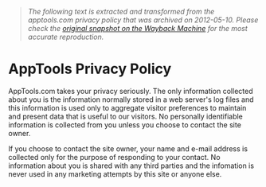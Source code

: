> *The following text is extracted and transformed from the apptools.com privacy policy that was archived on 2012-05-10. Please check the [original snapshot on the Wayback Machine](https://web.archive.org/web/20120510081412id_/http%3A//www.apptools.com/privacy.php) for the most accurate reproduction.*

# AppTools Privacy Policy

AppTools.com takes your privacy seriously. The only information collected about you is the information normally stored in a web server's log files and this information is used only to aggregate visitor preferences to maintain and present data that is useful to our visitors. No personally identifiable information is collected from you unless you choose to contact the site owner.

If you choose to contact the site owner, your name and e-mail address is collected only for the purpose of responding to your contact. No information about you is shared with any third parties and the infomation is never used in any marketing attempts by this site or anyone else.
